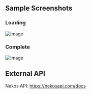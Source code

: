 ## Sample Screenshots
### Loading
![image](https://github.com/sarapmagcode/Generate-Random-Anime-Images-from-Nekos-API/assets/85553852/21f049e5-dd07-4629-9a48-450244426927)
### Complete
![image](https://github.com/sarapmagcode/Generate-Random-Anime-Images-from-Nekos-API/assets/85553852/b7226354-b91f-4283-90ff-c167dee9bd04)
## External API
Nekos API: https://nekosapi.com/docs
